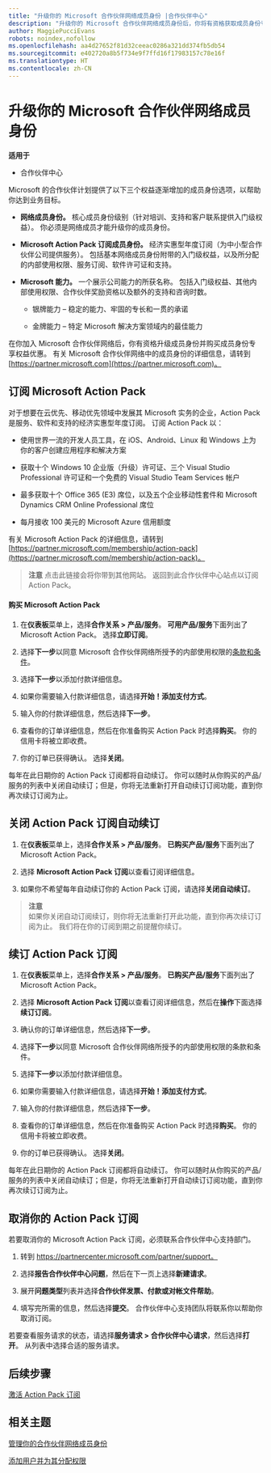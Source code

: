 ```yaml
---
title: "升级你的 Microsoft 合作伙伴网络成员身份 |合作伙伴中心"
description: "升级你的 Microsoft 合作伙伴网络成员身份后，你将有资格获取成员身份专享权益。 了解如何查找和购买提供的产品/服务。"
author: MaggiePucciEvans
robots: noindex,nofollow
ms.openlocfilehash: aa4d27652f81d32ceeac0286a321dd374fb5db54
ms.sourcegitcommit: e402720a8b5f734e9f7ffd16f17983157c78e16f
ms.translationtype: HT
ms.contentlocale: zh-CN
---
```

# <a name="upgrade-your-microsoft-partner-network-membership"></a>升级你的 Microsoft 合作伙伴网络成员身份

**适用于**

-  合作伙伴中心

Microsoft 的合作伙伴计划提供了以下三个权益逐渐增加的成员身份选项，以帮助你达到业务目标。

- **网络成员身份。** 核心成员身份级别（针对培训、支持和客户联系提供入门级权益）。 你必须是网络成员才能升级你的成员身份。

- **Microsoft Action Pack 订阅成员身份。** 经济实惠型年度订阅（为中小型合作伙伴公司提供服务）。 包括基本网络成员身份附带的入门级权益，以及所分配的内部使用权限、服务订阅、软件许可证和支持。

- **Microsoft 能力。** 一个展示公司能力的所获名称。 包括入门级权益、其他内部使用权限、合作伙伴奖励资格以及额外的支持和咨询时数。

  - 银牌能力 – 稳定的能力、牢固的专长和一贯的承诺

  - 金牌能力 – 特定 Microsoft 解决方案领域内的最佳能力

在你加入 Microsoft 合作伙伴网络后，你有资格升级成员身份并购买成员身份专享权益优惠。 有关 Microsoft 合作伙伴网络中的成员身份的详细信息，请转到 [https://partner.microsoft.com](https://partner.microsoft.com)。


## <a name="subscribe-to-microsoft-action-pack"></a>订阅 Microsoft Action Pack

对于想要在云优先、移动优先领域中发展其 Microsoft 实务的企业，Action Pack 是服务、软件和支持的经济实惠型年度订阅。 订阅 Action Pack 以：

- 使用世界一流的开发人员工具，在 iOS、Android、Linux 和 Windows 上为你的客户创建应用程序和解决方案 

- 获取十个 Windows 10 企业版（升级）许可证、三个 Visual Studio Professional 许可证和一个免费的 Visual Studio Team Services 帐户 

- 最多获取十个 Office 365 (E3) 席位，以及五个企业移动性套件和 Microsoft Dynamics CRM Online Professional 席位

- 每月接收 100 美元的 Microsoft Azure 信用额度

有关 Microsoft Action Pack 的详细信息，请转到 [https://partner.microsoft.com/membership/action-pack](https://partner.microsoft.com/membership/action-pack)。 

>**注意** 点击此链接会将你带到其他网站。 返回到此合作伙伴中心站点以订阅 Action Pack。


#### <a name="purchase-microsoft-action-pack"></a>购买 Microsoft Action Pack

1. 在**仪表板**菜单上，选择**合作关系 > 产品/服务**。 **可用产品/服务**下面列出了 Microsoft Action Pack。 选择**立即订阅**。 

2. 选择**下一步**以同意 Microsoft 合作伙伴网络所授予的内部使用权限的[条款和条件](https://go.microsoft.com/fwlink/?linkid=842232)。  

3. 选择**下一步**以添加付款详细信息。 

4. 如果你需要输入付款详细信息，请选择**开始！添加支付方式**。 

5. 输入你的付款详细信息，然后选择**下一步**。

6. 查看你的订单详细信息，然后在你准备购买 Action Pack 时选择**购买**。 你的信用卡将被立即收费。

7. 你的订单已获得确认。 选择**关闭**。

每年在此日期你的 Action Pack 订阅都将自动续订。 你可以随时从你购买的产品/服务的列表中关闭自动续订；但是，你将无法重新打开自动续订订阅功能，直到你再次续订订阅为止。 


## <a name="turn-off-automatic-action-pack-subscription-renewal"></a>关闭 Action Pack 订阅自动续订

1. 在**仪表板**菜单上，选择**合作关系 > 产品/服务**。 **已购买产品/服务**下面列出了 Microsoft Action Pack。

2. 选择 **Microsoft Action Pack 订阅**以查看订阅详细信息。 

3. 如果你不希望每年自动续订你的 Action Pack 订阅，请选择**关闭自动续订**。 

>**注意**<br>
如果你关闭自动订阅续订，则你将无法重新打开此功能，直到你再次续订订阅为止。 我们将在你的订阅到期之前提醒你续订。


## <a name="renew-your-action-pack-subscription"></a>续订 Action Pack 订阅

1. 在**仪表板**菜单上，选择**合作关系 > 产品/服务**。 **已购买产品/服务**下面列出了 Microsoft Action Pack。

2. 选择 **Microsoft Action Pack 订阅**以查看订阅详细信息，然后在**操作**下面选择**续订订阅**。  

3. 确认你的订单详细信息，然后选择**下一步**。

4. 选择**下一步**以同意 Microsoft 合作伙伴网络所授予的内部使用权限的条款和条件。  

5. 选择**下一步**以添加付款详细信息。 

6. 如果你需要输入付款详细信息，请选择**开始！添加支付方式**。 

7. 输入你的付款详细信息，然后选择**下一步**。

8. 查看你的订单详细信息，然后在你准备购买 Action Pack 时选择**购买**。 你的信用卡将被立即收费。

9. 你的订单已获得确认。 选择**关闭**。

每年在此日期你的 Action Pack 订阅都将自动续订。 你可以随时从你购买的产品/服务的列表中关闭自动续订；但是，你将无法重新打开自动续订订阅功能，直到你再次续订订阅为止。 


## <a name="cancel-your-action-pack-subscription"></a>取消你的 Action Pack 订阅

若要取消你的 Microsoft Action Pack 订阅，必须联系合作伙伴中心支持部门。

1. 转到 https://partnercenter.microsoft.com/partner/support。

2. 选择**报告合作伙伴中心问题**，然后在下一页上选择**新建请求**。

3. 展开**问题类型**列表并选择**合作伙伴发票、付款或对帐文件帮助**。 

4. 填写完所需的信息，然后选择**提交**。 合作伙伴中心支持团队将联系你以帮助你取消订阅。

若要查看服务请求的状态，请选择**服务请求 > 合作伙伴中心请求**，然后选择**打开**。 从列表中选择合适的服务请求。  

 
## <a name="next-steps"></a>后续步骤

[激活 Action Pack 订阅](manage-your-partner-network-benefits.md)


## <a name="related-topics"></a>相关主题

[管理你的合作伙伴网络成员身份](manage-your-partner-network-benefits.md)

[添加用户并为其分配权限](create-user-accounts-and-set-permissions.md)





